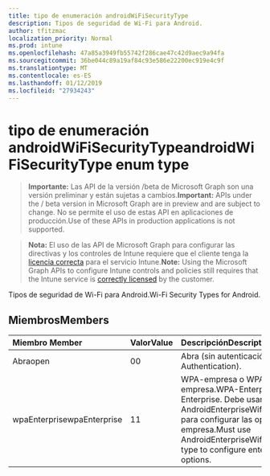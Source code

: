 ```yaml
---
title: tipo de enumeración androidWiFiSecurityType
description: Tipos de seguridad de Wi-Fi para Android.
author: tfitzmac
localization_priority: Normal
ms.prod: intune
ms.openlocfilehash: 47a85a3949fb55742f286cae47c42d9aec9a94fa
ms.sourcegitcommit: 36be044c89a19af84c93e586e22200ec919e4c9f
ms.translationtype: MT
ms.contentlocale: es-ES
ms.lasthandoff: 01/12/2019
ms.locfileid: "27934243"
---
```

# <a name="androidwifisecuritytype-enum-type"></a><span data-ttu-id="c1583-103">tipo de enumeración androidWiFiSecurityType</span><span class="sxs-lookup"><span data-stu-id="c1583-103">androidWiFiSecurityType enum type</span></span>

> <span data-ttu-id="c1583-104">**Importante:** Las API de la versión /beta de Microsoft Graph son una versión preliminar y están sujetas a cambios.</span><span class="sxs-lookup"><span data-stu-id="c1583-104">**Important:** APIs under the / beta version in Microsoft Graph are in preview and are subject to change.</span></span> <span data-ttu-id="c1583-105">No se permite el uso de estas API en aplicaciones de producción.</span><span class="sxs-lookup"><span data-stu-id="c1583-105">Use of these APIs in production applications is not supported.</span></span>

> <span data-ttu-id="c1583-106">**Nota:** El uso de las API de Microsoft Graph para configurar las directivas y los controles de Intune requiere que el cliente tenga la [licencia correcta](https://go.microsoft.com/fwlink/?linkid=839381) para el servicio Intune.</span><span class="sxs-lookup"><span data-stu-id="c1583-106">**Note:** Using the Microsoft Graph APIs to configure Intune controls and policies still requires that the Intune service is [correctly licensed](https://go.microsoft.com/fwlink/?linkid=839381) by the customer.</span></span>

<span data-ttu-id="c1583-107">Tipos de seguridad de Wi-Fi para Android.</span><span class="sxs-lookup"><span data-stu-id="c1583-107">Wi-Fi Security Types for Android.</span></span>
## <a name="members"></a><span data-ttu-id="c1583-108">Miembros</span><span class="sxs-lookup"><span data-stu-id="c1583-108">Members</span></span>
|<span data-ttu-id="c1583-109">Miembro	</span><span class="sxs-lookup"><span data-stu-id="c1583-109">Member</span></span>|<span data-ttu-id="c1583-110">Valor</span><span class="sxs-lookup"><span data-stu-id="c1583-110">Value</span></span>|<span data-ttu-id="c1583-111">Descripción</span><span class="sxs-lookup"><span data-stu-id="c1583-111">Description</span></span>|
|:---|:---|:---|
|<span data-ttu-id="c1583-112">Abra</span><span class="sxs-lookup"><span data-stu-id="c1583-112">open</span></span>|<span data-ttu-id="c1583-113">0</span><span class="sxs-lookup"><span data-stu-id="c1583-113">0</span></span>|<span data-ttu-id="c1583-114">Abra (sin autenticación).</span><span class="sxs-lookup"><span data-stu-id="c1583-114">Open (No Authentication).</span></span>|
|<span data-ttu-id="c1583-115">wpaEnterprise</span><span class="sxs-lookup"><span data-stu-id="c1583-115">wpaEnterprise</span></span>|<span data-ttu-id="c1583-116">1</span><span class="sxs-lookup"><span data-stu-id="c1583-116">1</span></span>|<span data-ttu-id="c1583-117">WPA-empresa o WPA2-empresa.</span><span class="sxs-lookup"><span data-stu-id="c1583-117">WPA-Enterprise/WPA2-Enterprise.</span></span> <span data-ttu-id="c1583-118">Debe usar el tipo de AndroidEnterpriseWifiConfiguration para configurar las opciones de la empresa.</span><span class="sxs-lookup"><span data-stu-id="c1583-118">Must use AndroidEnterpriseWifiConfiguration type to configure enterprise options.</span></span>|





